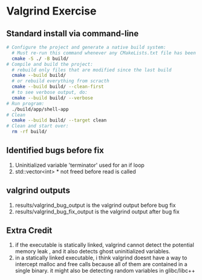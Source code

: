 # Valgrind Exercise

## Standard install via command-line
```bash
# Configure the project and generate a native build system:
  # Must re-run this command whenever any CMakeLists.txt file has been changed.
  cmake -S ./ -B build/
# Compile and build the project:
  # rebuild only files that are modified since the last build
  cmake --build build/
  # or rebuild everything from scracth
  cmake --build build/ --clean-first
  # to see verbose output, do:
  cmake --build build/ --verbose
# Run program:
  ./build/app/shell-app
# Clean
  cmake --build build/ --target clean
# Clean and start over:
  rm -rf build/
```

## Identified bugs before fix

1. Uninitialized variable 'terminator' used for an if loop
2. std::vector\<int\> * not freed before read is called

## valgrind outputs 

1. results/valgrind_bug_output is the valgrind output before bug fix
2. results/valgrind_bug_fix_output is the valgrind output after bug fix

## Extra Credit

1. if the executable is statically linked, valgrind cannot detect the potential memory leak , and it also detects ghost uninitialized variables.
2. in a statically linked executable, i think valgrind doesnt have a way to intercept malloc and free calls because all of them are contained in a single binary. it might also be detecting random variables in glibc/libc++